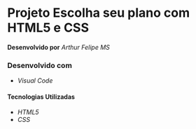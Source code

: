 # Projeto Escolha seu plano com HTML5 e CSS

**Desenvolvido por** *Arthur Felipe MS*

### Desenvolvido com
* *Visual Code*

#### Tecnologias Utilizadas
* *HTML5*
* *CSS*
